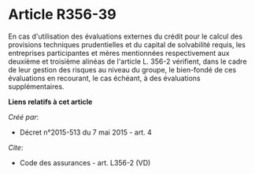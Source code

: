# Article R356-39

En cas d'utilisation des évaluations externes du crédit pour le calcul des provisions techniques prudentielles et du capital
de solvabilité requis, les entreprises participantes et mères mentionnées respectivement aux deuxième et troisième alinéas de
l'article L. 356-2 vérifient, dans le cadre de leur gestion des risques au niveau du groupe, le bien-fondé de ces évaluations
en recourant, le cas échéant, à des évaluations supplémentaires.

**Liens relatifs à cet article**

_Créé par_:

  - Décret n°2015-513 du 7 mai 2015 - art. 4

_Cite_:

  - Code des assurances - art. L356-2 (VD)
